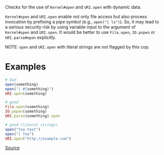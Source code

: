 
Checks for the use of `Kernel#open` and `URI.open` with dynamic
data.

`Kernel#open` and `URI.open` enable not only file access but also process
invocation by prefixing a pipe symbol (e.g., `open("| ls")`).
So, it may lead to a serious security risk by using variable input to
the argument of `Kernel#open` and `URI.open`. It would be better to use
`File.open`, `IO.popen` or `URI.parse#open` explicitly.

NOTE: `open` and `URI.open` with literal strings are not flagged by this
cop.

# Examples

```ruby
# bad
open(something)
open("| #{something}")
URI.open(something)

# good
File.open(something)
IO.popen(something)
URI.parse(something).open

# good (literal strings)
open("foo.text")
open("| foo")
URI.open("http://example.com")
```

[Source](http://www.rubydoc.info/gems/rubocop/RuboCop/Cop/Security/Open)